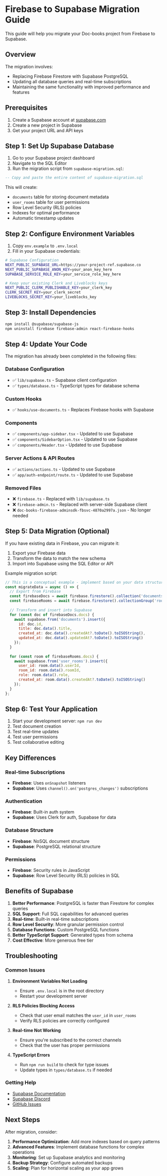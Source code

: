 # Firebase to Supabase Migration Guide

This guide will help you migrate your Doc-books project from Firebase to Supabase.

## Overview

The migration involves:
- Replacing Firebase Firestore with Supabase PostgreSQL
- Updating all database queries and real-time subscriptions
- Maintaining the same functionality with improved performance and features

## Prerequisites

1. Create a Supabase account at [supabase.com](https://supabase.com)
2. Create a new project in Supabase
3. Get your project URL and API keys

## Step 1: Set Up Supabase Database

1. Go to your Supabase project dashboard
2. Navigate to the SQL Editor
3. Run the migration script from `supabase-migration.sql`:

```sql
-- Copy and paste the entire content of supabase-migration.sql
```

This will create:
- `documents` table for storing document metadata
- `user_rooms` table for user permissions
- Row Level Security (RLS) policies
- Indexes for optimal performance
- Automatic timestamp updates

## Step 2: Configure Environment Variables

1. Copy `env.example` to `.env.local`
2. Fill in your Supabase credentials:

```bash
# Supabase Configuration
NEXT_PUBLIC_SUPABASE_URL=https://your-project-ref.supabase.co
NEXT_PUBLIC_SUPABASE_ANON_KEY=your_anon_key_here
SUPABASE_SERVICE_ROLE_KEY=your_service_role_key_here

# Keep your existing Clerk and Liveblocks keys
NEXT_PUBLIC_CLERK_PUBLISHABLE_KEY=your_clerk_key
CLERK_SECRET_KEY=your_clerk_secret
LIVEBLOCKS_SECRET_KEY=your_liveblocks_key
```

## Step 3: Install Dependencies

```bash
npm install @supabase/supabase-js
npm uninstall firebase firebase-admin react-firebase-hooks
```

## Step 4: Update Your Code

The migration has already been completed in the following files:

### Database Configuration
- ✅ `lib/supabase.ts` - Supabase client configuration
- ✅ `types/database.ts` - TypeScript types for database schema

### Custom Hooks
- ✅ `hooks/use-documents.ts` - Replaces Firebase hooks with Supabase

### Components
- ✅ `components/app-sidebar.tsx` - Updated to use Supabase
- ✅ `components/SidebarOption.tsx` - Updated to use Supabase
- ✅ `components/Header.tsx` - Updated to use Supabase

### Server Actions & API Routes
- ✅ `actions/actions.ts` - Updated to use Supabase
- ✅ `app/auth-endpoint/route.ts` - Updated to use Supabase

### Removed Files
- ❌ `firebase.ts` - Replaced with `lib/supabase.ts`
- ❌ `firebase-admin.ts` - Replaced with server-side Supabase client
- ❌ `doc-books-firebase-adminsdk-fbsvc-4870a2997a.json` - No longer needed

## Step 5: Data Migration (Optional)

If you have existing data in Firebase, you can migrate it:

1. Export your Firebase data
2. Transform the data to match the new schema
3. Import into Supabase using the SQL Editor or API

Example migration script:

```javascript
// This is a conceptual example - implement based on your data structure
const migrateData = async () => {
  // Export from Firebase
  const firebaseDocs = await firebase.firestore().collection('documents').get();
  const firebaseRooms = await firebase.firestore().collectionGroup('rooms').get();
  
  // Transform and insert into Supabase
  for (const doc of firebaseDocs.docs) {
    await supabase.from('documents').insert({
      id: doc.id,
      title: doc.data().title,
      created_at: doc.data().createdAt?.toDate().toISOString(),
      updated_at: doc.data().updatedAt?.toDate().toISOString()
    });
  }
  
  for (const room of firebaseRooms.docs) {
    await supabase.from('user_rooms').insert({
      user_id: room.data().userId,
      room_id: room.data().roomId,
      role: room.data().role,
      created_at: room.data().createdAt?.toDate().toISOString()
    });
  }
};
```

## Step 6: Test Your Application

1. Start your development server: `npm run dev`
2. Test document creation
3. Test real-time updates
4. Test user permissions
5. Test collaborative editing

## Key Differences

### Real-time Subscriptions
- **Firebase**: Uses `onSnapshot` listeners
- **Supabase**: Uses `channel().on('postgres_changes')` subscriptions

### Authentication
- **Firebase**: Built-in auth system
- **Supabase**: Uses Clerk for auth, Supabase for data

### Database Structure
- **Firebase**: NoSQL document structure
- **Supabase**: PostgreSQL relational structure

### Permissions
- **Firebase**: Security rules in JavaScript
- **Supabase**: Row Level Security (RLS) policies in SQL

## Benefits of Supabase

1. **Better Performance**: PostgreSQL is faster than Firestore for complex queries
2. **SQL Support**: Full SQL capabilities for advanced queries
3. **Real-time**: Built-in real-time subscriptions
4. **Row Level Security**: More granular permission control
5. **Database Functions**: Custom PostgreSQL functions
6. **Better TypeScript Support**: Generated types from schema
7. **Cost Effective**: More generous free tier

## Troubleshooting

### Common Issues

1. **Environment Variables Not Loading**
   - Ensure `.env.local` is in the root directory
   - Restart your development server

2. **RLS Policies Blocking Access**
   - Check that user email matches the `user_id` in `user_rooms`
   - Verify RLS policies are correctly configured

3. **Real-time Not Working**
   - Ensure you're subscribed to the correct channels
   - Check that the user has proper permissions

4. **TypeScript Errors**
   - Run `npm run build` to check for type issues
   - Update types in `types/database.ts` if needed

### Getting Help

- [Supabase Documentation](https://supabase.com/docs)
- [Supabase Discord](https://discord.supabase.com)
- [GitHub Issues](https://github.com/supabase/supabase/issues)

## Next Steps

After migration, consider:

1. **Performance Optimization**: Add more indexes based on query patterns
2. **Advanced Features**: Implement database functions for complex operations
3. **Monitoring**: Set up Supabase analytics and monitoring
4. **Backup Strategy**: Configure automated backups
5. **Scaling**: Plan for horizontal scaling as your app grows
